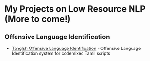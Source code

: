# My Projects on Low Resource NLP (More to come!) 



## Offensive Language Identification 
<ul>
  <li><a href="https://github.com/seanbenhur/tanglish-offensive-language-identification">Tanglsh Offensive Language Identification</a> - Offensive Language Identification system for codemixed Tamil scripts</li>
  </ul>
